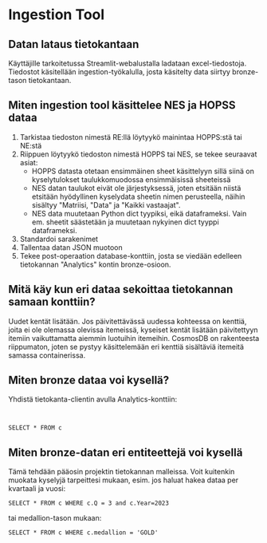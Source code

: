 
# Ingestion Tool



## Datan lataus tietokantaan
Käyttäjille tarkoitetussa Streamlit-webalustalla ladataan excel-tiedostoja. Tiedostot käsitellään ingestion-työkalulla, josta käsitelty data siirtyy bronze-tason tietokantaan.

## Miten ingestion tool käsittelee NES ja HOPSS dataa

1. Tarkistaa tiedoston nimestä RE:llä löytyykö mainintaa HOPPS:stä tai NE:stä
2. Riippuen löytyykö tiedoston nimestä HOPPS tai NES, se tekee seuraavat asiat:
    * HOPPS datasta otetaan ensimmäinen sheet käsittelyyn sillä siinä on kyselytulokset taulukkomuodossa ensimmäisissä sheeteissä
    * NES datan taulukot eivät ole järjestyksessä, joten etsitään niistä etsitään hyödyllinen kyselydata sheetin nimen perusteella, näihin sisältyy "Matriisi, "Data" ja "Kaikki vastaajat".
    * NES data muutetaan Python dict tyypiksi, eikä dataframeksi. Vain em. sheetit säästetään ja muutetaan nykyinen dict tyyppi dataframeksi.
3. Standardoi sarakenimet
3. Tallentaa datan JSON muotoon
4. Tekee post-operaation database-konttiin, josta se viedään edelleen tietokannan "Analytics" kontin bronze-osioon.

## Mitä käy kun eri dataa sekoittaa tietokannan samaan konttiin?

Uudet kentät lisätään. Jos päivitettävässä uudessa kohteessa on kenttiä, joita ei ole olemassa olevissa itemeissä, kyseiset kentät lisätään päivitettyyn itemiin vaikuttamatta aiemmin luotuihin itemeihin. CosmosDB on rakenteesta riippumaton, joten se pystyy käsittelemään eri kenttiä sisältäviä itemeitä samassa containerissa.

## Miten bronze dataa voi kysellä?
Yhdistä tietokanta-clientin avulla Analytics-konttiin:

```


```

```
SELECT * FROM c
```

## Miten bronze-datan eri entiteettejä voi kysellä

Tämä tehdään pääosin projektin tietokannan malleissa. Voit kuitenkin muokata kyselyjä tarpeittesi mukaan, esim. jos haluat hakea dataa per kvartaali ja vuosi:
```
SELECT * FROM c WHERE c.Q = 3 and c.Year=2023
```
tai medallion-tason mukaan:
```
SELECT * FROM c WHERE c.medallion = 'GOLD'
```